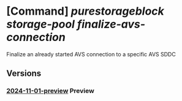 # [Command] _purestorageblock storage-pool finalize-avs-connection_

Finalize an already started AVS connection to a specific AVS SDDC

## Versions

### [2024-11-01-preview](/Resources/mgmt-plane/L3N1YnNjcmlwdGlvbnMve30vcmVzb3VyY2Vncm91cHMve30vcHJvdmlkZXJzL3B1cmVzdG9yYWdlLmJsb2NrL3N0b3JhZ2Vwb29scy97fS9maW5hbGl6ZWF2c2Nvbm5lY3Rpb24=/2024-11-01-preview.xml) **Preview**

<!-- mgmt-plane /subscriptions/{}/resourcegroups/{}/providers/purestorage.block/storagepools/{}/finalizeavsconnection 2024-11-01-preview -->
